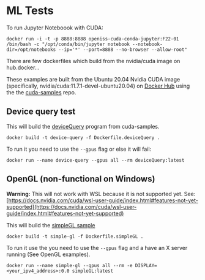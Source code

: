 # ML Tests

To run Jupyter Noteboook with CUDA:

```
docker run -i -t -p 8888:8888 openiss-cuda-conda-jupyter:F22-01 /bin/bash -c "/opt/conda/bin/jupyter notebook --notebook-dir=/opt/notebooks --ip='*' --port=8888 --no-browser --allow-root"
```

There are few dockerfiles which build from the nvidia/cuda image on hub.docker...

These examples are built from the Ubuntu 20.04 Nvidia CUDA image (specifically, nvidia/cuda:11.7.1-devel-ubuntu20.04) on [Docker Hub](https://hub.docker.com) using the the [cuda-samples](https://github.com/NVIDIA/cuda-samples) repo.


## Device query test

This will build the [deviceQuery](https://github.com/NVIDIA/cuda-samples/tree/master/Samples/1_Utilities/deviceQuery) program from cuda-samples.

```
docker build -t device-query -f Dockerfile.deviceQuery .
```

To run it you need to use the `--gpus` flag or else it will fail:
```
docker run --name device-query --gpus all --rm deviceQuery:latest
```

## OpenGL (non-functional on Windows)

**Warning:** This will not work with WSL because it is not supported yet. See: [https://docs.nvidia.com/cuda/wsl-user-guide/index.html#features-not-yet-supported](https://docs.nvidia.com/cuda/wsl-user-guide/index.html#features-not-yet-supported)

This will build the [simpleGL sample](https://github.com/NVIDIA/cuda-samples/tree/master/Samples/5_Domain_Specific/simpleGL)

```
docker build -t simple-gl -f Dockerfile.simpleGL .
```

To run it use the you need to use the `--gpus` flag and a have an X server running (See OpenGL examples).

```
docker run --name simple-gl --gpus all --rm -e DISPLAY=<your_ipv4_address>:0.0 simpleGL:latest
```
